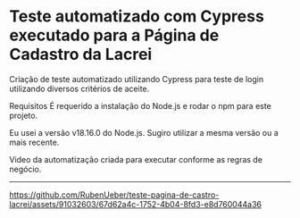 # Teste automatizado com Cypress executado para a Página de Cadastro da Lacrei  

Criação de teste automatizado utilizando Cypress para teste de login utilizando diversos critérios de aceite.

Requisitos É requerido a instalação do Node.js e rodar o npm para este projeto.

Eu usei a versão v18.16.0 do Node.js. Sugiro utilizar a mesma versão ou a mais recente.

Video da automatização criada para executar conforme as regras de negócio.
****



https://github.com/RubenUeber/teste-pagina-de-castro-lacrei/assets/91032603/67d62a4c-1752-4b04-8fd3-e8d760044a36


